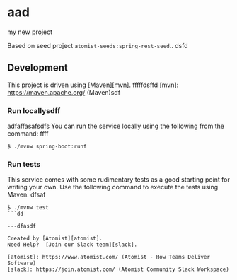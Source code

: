 # aad
my new project

Based on seed project `atomist-seeds:spring-rest-seed`..
dsfd
## Development

This project is driven using [Maven][mvn].
fffffdsffd
[mvn]: https://maven.apache.org/ (Maven)sdf

### Run locallysdff
adfaffasafsdfs
You can run the service locally using the following from the command:
ffff
```
$ ./mvnw spring-boot:runf
```

### Run tests

This service comes with some rudimentary tests as a good starting
point for writing your own.  Use the following command to execute the
tests using Maven:
dfsaf
```
$ ./mvnw test
```dd

---dfasdf

Created by [Atomist][atomist].
Need Help?  [Join our Slack team][slack].

[atomist]: https://www.atomist.com/ (Atomist - How Teams Deliver Software)
[slack]: https://join.atomist.com/ (Atomist Community Slack Workspace)
